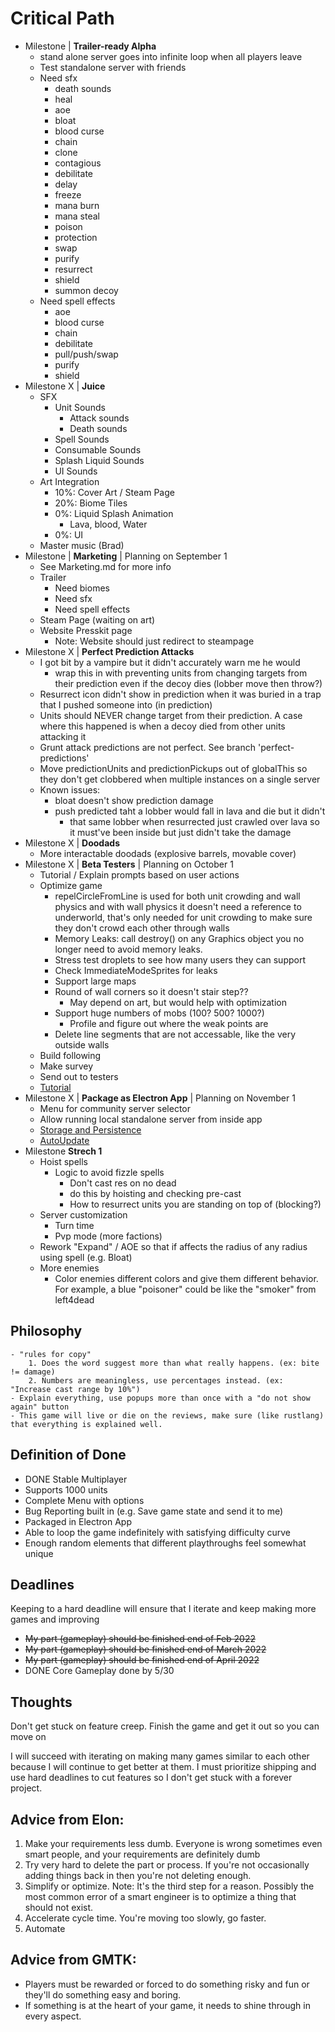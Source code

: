 # Critical Path
- Milestone | **Trailer-ready Alpha**
    - stand alone server goes into infinite loop when all players leave
    - Test standalone server with friends
    - Need sfx
        - death sounds
        - heal
        - aoe
        - bloat
        - blood curse
        - chain
        - clone
        - contagious
        - debilitate
        - delay
        - freeze
        - mana burn
        - mana steal
        - poison
        - protection
        - swap
        - purify
        - resurrect
        - shield
        - summon decoy
    - Need spell effects
        - aoe
        - blood curse
        - chain
        - debilitate
        - pull/push/swap
        - purify
        - shield
- Milestone X | **Juice**
    - SFX
        - Unit Sounds
            - Attack sounds
            - Death sounds
        - Spell Sounds
        - Consumable Sounds
        - Splash Liquid Sounds
        - UI Sounds
    - Art Integration
        - 10%: Cover Art / Steam Page
        - 20%: Biome Tiles
        - 0%: Liquid Splash Animation
            - Lava, blood, Water
        - 0%: UI
    - Master music (Brad)
- Milestone | **Marketing** | Planning on September 1
    - See Marketing.md for more info
    - Trailer
        - Need biomes
        - Need sfx
        - Need spell effects
    - Steam Page (waiting on art)
    - Website Presskit page
        - Note: Website should just redirect to steampage
- Milestone X | **Perfect Prediction Attacks**
    - I got bit by a vampire but it didn't accurately warn me he would
        - wrap this in with preventing units from changing targets from their prediction even if the decoy dies (lobber move then throw?)
    - Resurrect icon didn't show in prediction when it was buried in a trap that I pushed someone into (in prediction)
    - Units should NEVER change target from their prediction. A case where this happened is when a decoy died from other units attacking it
    - Grunt attack predictions are not perfect. See branch 'perfect-predictions'
    - Move predictionUnits and predictionPickups out of globalThis so they don't get clobbered when multiple instances on a single server
    - Known issues:
        - bloat doesn't show prediction damage
        - push predicted taht a lobber would fall in lava and die but it didn't
            - that same lobber when resurrected just crawled over lava so it must've been inside but just didn't take the damage
- Milestone X | **Doodads**
    - More interactable doodads (explosive barrels, movable cover)
- Milestone X | **Beta Testers** | Planning on October 1
    - Tutorial / Explain prompts based on user actions
    - Optimize game
        - repelCircleFromLine is used for both unit crowding and wall physics and with wall physics it doesn't need a reference to underworld, that's only needed for unit crowding to make sure they don't crowd each other through walls
        - Memory Leaks: call destroy() on any Graphics object you no longer need to avoid memory leaks.
        - Stress test droplets to see how many users they can support
        - Check ImmediateModeSprites for leaks
        - Support large maps
        - Round of wall corners so it doesn't stair step??
            - May depend on art, but would help with optimization
        - Support huge numbers of mobs (100? 500? 1000?)
            - Profile and figure out where the weak points are
        - Delete line segments that are not accessable, like the very outside walls
    - Build following
    - Make survey
    - Send out to testers
    - [Tutorial](https://www.youtube.com/watch?v=-GV814cWiAw)
- Milestone X | **Package as Electron App** | Planning on November 1
    - Menu for community server selector
    - Allow running local standalone server from inside app
    - [Storage and Persistence](https://cameronnokes.com/blog/how-to-store-user-data-in-electron/)
    - [AutoUpdate](https://github.com/vercel/hazel)
- Milestone **Strech 1**
    - Hoist spells
        - Logic to avoid fizzle spells
            - Don't cast res on no dead
            - do this by hoisting and checking pre-cast
            - How to resurrect units you are standing on top of (blocking?)
    - Server customization
        - Turn time
        - Pvp mode (more factions)
    - Rework "Expand" / AOE so that if affects the radius of any radius using spell (e.g. Bloat)
    - More enemies
        - Color enemies different colors and give them different behavior. For example, a blue "poisoner" could be like the "smoker" from left4dead

## Philosophy
    - "rules for copy"
        1. Does the word suggest more than what really happens. (ex: bite != damage)
        2. Numbers are meaningless, use percentages instead. (ex: "Increase cast range by 10%")
    - Explain everything, use popups more than once with a "do not show again" button
    - This game will live or die on the reviews, make sure (like rustlang) that everything is explained well.

## Definition of Done
- DONE Stable Multiplayer
- Supports 1000 units
- Complete Menu with options
- Bug Reporting built in (e.g. Save game state and send it to me)
- Packaged in Electron App
- Able to loop the game indefinitely with satisfying difficulty curve
- Enough random elements that different playthroughs feel somewhat unique

## Deadlines
Keeping to a hard deadline will ensure that I iterate and keep making more games and improving

- ~~My part (gameplay) should be finished end of Feb 2022~~
- ~~My part (gameplay) should be finished end of March 2022~~
- ~~My part (gameplay) should be finished end of April 2022~~
- DONE Core Gameplay done by 5/30
## Thoughts
Don't get stuck on feature creep.  Finish the game and get it out so you can move on

I will succeed with iterating on making many games similar to each other because I will continue to get better at them.  I must prioritize shipping and use hard deadlines to cut features so I don't get stuck with a forever project.

## Advice from Elon:
1. Make your requirements less dumb.  Everyone is wrong sometimes even smart people, and your requirements are definitely dumb
2. Try very hard to delete the part or process.  If you're not occasionally adding things back in then you're not deleting enough.
3. Simplify or optimize.  Note: It's the third step for a reason. Possibly the most common error of a smart engineer is to optimize a thing that should not exist.
4. Accelerate cycle time.  You're moving too slowly, go faster.
5. Automate

## Advice from GMTK:
- Players must be rewarded or forced to do something risky and fun or they'll do something easy and boring.
- If something is at the heart of your game, it needs to shine through in every aspect.